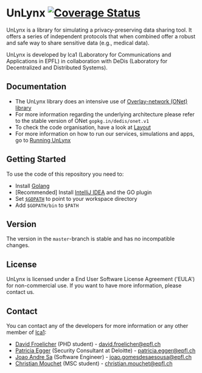 # UnLynx [![Coverage Status](https://coveralls.io/repos/github/lca1/unlynx/badge.svg?branch=master)](https://coveralls.io/github/lca1/unlynx?branch=master)
UnLynx is a library for simulating a privacy-preserving data sharing tool. It offers a series of independent protocols that when combined offer a robust and safe way to share sensitive data (e.g., medical data).  

UnLynx is developed by lca1 (Laboratory for Communications and Applications in EPFL) in collaboration with DeDis (Laboratory for Decentralized and Distributed Systems).  

## Documentation

* The UnLynx library does an intensive use of [Overlay-network (ONet) library](https://github.com/dedis/onet)
* For more information regarding the underlying architecture please refer to the stable version of ONet `gopkg.in/dedis/onet.v1`
* To check the code organisation, have a look at [Layout](https://github.com/lca1/unlynx/wiki/Layout)
* For more information on how to run our services, simulations and apps, go to [Running UnLynx](https://github.com/lca1/unlynx/wiki/Running-UnLynx)

## Getting Started

To use the code of this repository you need to:

- Install [Golang](https://golang.org/doc/install)
- [Recommended] Install [IntelliJ IDEA](https://www.jetbrains.com/idea/) and the GO plugin
- Set [`$GOPATH`](https://golang.org/doc/code.html#GOPATH) to point to your workspace directory
- Add `$GOPATH/bin` to `$PATH`

## Version

The version in the `master`-branch is stable and has no incompatible changes.

## License

UnLynx is licensed under a End User Software License Agreement ('EULA') for non-commercial use. If you want to have more information, please contact us.

## Contact
You can contact any of the developers for more information or any other member of [lca1](http://lca.epfl.ch/people/lca1/):

* [David Froelicher](https://github.com/froelich) (PHD student) - david.froelicher@epfl.ch
* [Patricia Egger](https://github.com/pegger) (Security Consultant at Deloitte) - patricia.egger@epfl.ch
* [Joao Andre Sa](https://github.com/JoaoAndreSa) (Software Engineer) - joao.gomesdesaesousa@epfl.ch
* [Christian Mouchet](https://github.com/ChristianMct) (MSC student) - christian.mouchet@epfl.ch

